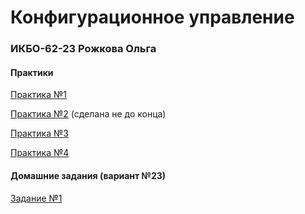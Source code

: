 # Конфигурационное управление
### ИКБО-62-23 Рожкова Ольга

#### Практики
[Практика №1](https://github.com/guezwhozbak/cfg/blob/main/practice1.md)

[Практика №2](https://github.com/guezwhozbak/cfg/blob/main/practice2.md) (сделана не до конца)

[Практика №3](https://github.com/guezwhozbak/cfg/blob/main/practice3.md) 

[Практика №4](https://github.com/guezwhozbak/cfg/blob/main/practice4.md) 

#### Домашние задания (вариант №23)

[Задание №1](https://github.com/guezwhozbak/configuration-upravlation/tree/main/homework1)
